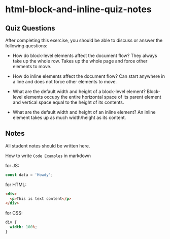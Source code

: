 # html-block-and-inline-quiz-notes

## Quiz Questions

After completing this exercise, you should be able to discuss or answer the following questions:

- How do block-level elements affect the document flow?
  They always take up the whole row. Takes up the whole page and force other elements to move.

- How do inline elements affect the document flow?
  Can start anywhere in a line and does not force other elements to move.

- What are the default width and height of a block-level element?
  Block-level elements occupy the entire horizontal space of its parent element and vertical space equal to the height of its contents.

- What are the default width and height of an inline element?
  An inline element takes up as much width/height as its content.

## Notes

All student notes should be written here.

How to write `Code Examples` in markdown

for JS:

```javascript
const data = 'Howdy';
```

for HTML:

```html
<div>
  <p>This is text content</p>
</div>
```

for CSS:

```css
div {
  width: 100%;
}
```
